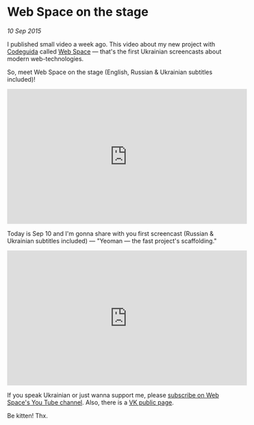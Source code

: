 # Web Space on the stage

_10 Sep 2015_

I published small video a week ago. This video about my new project with [Codeguida][codeguida] called [Web Space][webspace] — that's the first Ukrainian screencasts about modern web-technologies.

So, meet Web Space on the stage (English, Russian & Ukrainian subtitles included)!

<iframe width="560" height="315" src="https://www.youtube.com/embed/5Mq2VOBWznU" frameborder="0" allowfullscreen></iframe>

Today is Sep 10 and I'm gonna share with you first screencast (Russian & Ukrainian subtitles included) — "Yeoman — the fast project's scaffolding."

<iframe width="560" height="315" src="https://www.youtube.com/embed/kSJQvJMeVnc" frameborder="0" allowfullscreen></iframe>

If you speak Ukrainian or just wanna support me, please [subscribe on Web Space's You Tube channel][webspace]. Also, there is a [VK public page][webspace-vk].

Be kitten! Thx.

[codeguida]: http://codeguida.com
[webspace]: https://www.youtube.com/channel/UCEeN_1QgyEUNvlvCj4Zylmw
[webspace-vk]: http://vk.com/webspacetuts
